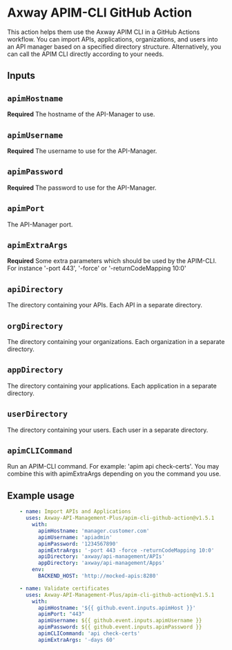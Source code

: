# Axway APIM-CLI GitHub Action

This action helps them use the Axway APIM CLI in a GitHub Actions workflow. You can import APIs, applications, organizations, and users into an API manager based on a specified directory structure. 
Alternatively, you can call the APIM CLI directly according to your needs.

## Inputs

## `apimHostname`

**Required** The hostname of the API-Manager to use.

## `apimUsername`

**Required** The username to use for the API-Manager.

## `apimPassword`

**Required** The password to use for the API-Manager.

## `apimPort`

The API-Manager port.

## `apimExtraArgs`

**Required** Some extra parameters which should be used by the APIM-CLI. For instance '-port 443', '-force' or '-returnCodeMapping 10:0'

## `apiDirectory`

The directory containing your APIs. Each API in a separate directory.

## `orgDirectory`

The directory containing your organizations. Each organization in a separate directory.

## `appDirectory`

The directory containing your applications. Each application in a separate directory.

## `userDirectory`

The directory containing your users. Each user in a separate directory.

## `apimCLICommand`

Run an APIM-CLI command. For example: 'apim api check-certs'. You may combine this with apimExtraArgs depending on you the command you use.

## Example usage

```yaml
    - name: Import APIs and Applications
      uses: Axway-API-Management-Plus/apim-cli-github-action@v1.5.1
        with:
          apimHostname: 'manager.customer.com'
          apimUsername: 'apiadmin'
          apimPassword: '1234567890'
          apimExtraArgs: '-port 443 -force -returnCodeMapping 10:0'
          apiDirectory: 'axway/api-management/APIs'
          appDirectory: 'axway/api-management/Apps'
        env:
          BACKEND_HOST: 'http://mocked-apis:8280'
```

```yaml
    - name: Validate certificates
      uses: Axway-API-Management-Plus/apim-cli-github-action@v1.5.1
        with:
          apimHostname: '${{ github.event.inputs.apimHost }}'
          apimPort: "443"
          apimUsername: ${{ github.event.inputs.apimUsername }}
          apimPassword: ${{ github.event.inputs.apimPassword }}
          apimCLICommand: 'api check-certs'
          apimExtraArgs: '-days 60'
```